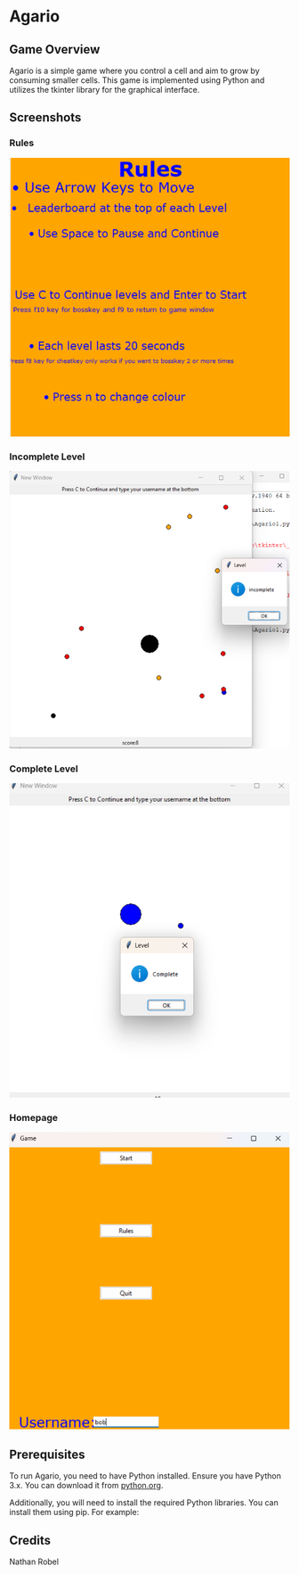 # Agario

## Game Overview

Agario is a simple game where you control a cell and aim to grow by consuming smaller cells. This game is implemented using Python and utilizes the tkinter library for the graphical interface.

## Screenshots

### Rules

![Rules](Rules.png)

### Incomplete Level

![Incomplete Level](Incomplete_Level.png)

### Complete Level

![Complete Level](Complete.png)

### Homepage

![Homepage](Homepage.png)

## Prerequisites

To run Agario, you need to have Python installed. Ensure you have Python 3.x. You can download it from [python.org](https://www.python.org/).

Additionally, you will need to install the required Python libraries. You can install them using pip. For example:



## Credits
Nathan Robel
